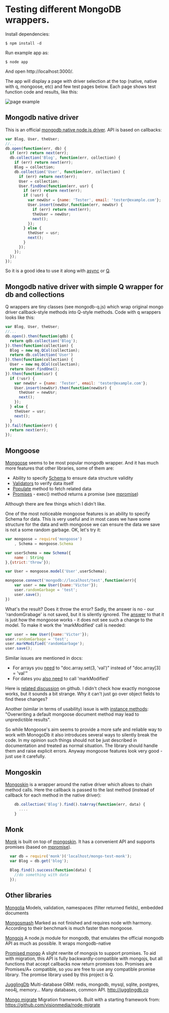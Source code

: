 # Testing different MongoDB wrappers.

Install dependencies:

    $ npm install -d

Run example app as:

    $ node app

And open http://localhost:3000/.

The app will display a page with driver selection at the top (native, native with q, mongoose, etc) and few test pages below.
Each page shows test function code and results, like this:

![page example](image/page-ex.png "Mongo native driver - populate references")

## Mongodb native driver

This is an official [mongodb native node.js driver](http://mongodb.github.io/node-mongodb-native/).
API is based on callbacks:

```javascript
var Blog, User, theUser;
//...
db.open(function(err, db) {
  if (err) return next(err);
  db.collection('Blog', function(err, collection) {
    if (err) return next(err);
    Blog = collection;
    db.collection('User', function(err, collection) {
      if (err) return next(err);
      User = collection;
      User.findOne(function(err, usr) {
        if (err) return next(err);
        if (!usr) {
          var newUsr = {name: 'Tester', email: 'tester@example.com'};
          User.insert(newUsr,function(err, newUsr) {
            if (err) return next(err);
            theUser = newUsr;
            next();
          });
        } else {
          theUser = usr;
          next();
        }
      });
    });
  });
});
```

So it is a good idea to use it along with [async](https://github.com/caolan/async) or [Q](https://github.com/kriskowal/q).

## Mongodb native driver with simple Q wrapper for db and collections

Q wrappers are tiny classes (see mongodb-q.js) which wrap original mongo driver
callback-style methods into Q-style methods.
Code with q wrappers looks like this:

```javascript
var Blog, User, theUser;
//...
db.open().then(function(qdb) {
  return qdb.collection('Blog');
}).then(function(collection) {
  Blog = new mq.QCol(collection);
  return db.collection('User')
}).then(function(collection) {
  User = new mq.QCol(collection);
  return User.findOne();
}).then(function(usr) {
  if (!usr) {
    var newUsr = {name: 'Tester', email: 'tester@example.com'};
    User.insert(newUsr).then(function(newUsr) {
      theUser = newUsr;
      next();
    });
  } else {
    theUser = usr;
    next();
  }
}).fail(function(err) {
  return next(err);
});
```

## Mongoose

[Mongoose](http://mongoosejs.com/) seems to be most popular mongodb wrapper.
And it has much more features that other libraries, some of them are:
- Ability to specify [Schema](http://mongoosejs.com/docs/guide.html) to ensure data structure validity
- [Validators](http://mongoosejs.com/docs/validation.html) to verify data itself
- [Populate](http://mongoosejs.com/docs/validation.html) method to fetch related data
- [Promises](http://mongoosejs.com/docs/api.html#promise_Promise) - exec() method returns a promise (see [mpromise](https://github.com/aheckmann/mpromise))

Although there are few things which I didn't like.

One of the most noticeable mongoose features is an ability to specify Schema for
data.
This is very useful and in most cases we have some structure for the data and with mongoose we can ensure the data we save is not a some random garbage.
OK, let's try it:

```javascript
var mongoose = require('mongoose')
    , Schema = mongoose.Schema

var userSchema = new Schema({
    name : String
},{strict:'throw'});

var User = mongoose.model('User',userSchema);

mongoose.connect('mongodb://localhost/test',function(err){
    var user = new User({name:'Victor'});
    user.randomGarbage = 'test';
    user.save();
})
```

What's the result? Does it throw the error?
Sadly, the answer is no - our 'randomGrabage' is not saved, but it is silently ignored.
The [answer](https://groups.google.com/forum/#!msg/mongoose-orm/TWA-CLrXGC8/sWd9obdVWPEJ) to that it is just how the mongoose works - it does not see such
a change to the model.
To make it work the 'markModified' call is needed:

```javascript
var user = new User({name:'Victor'});
user.randomGarbage = 'test';
user.markModified('randomGarbage');
user.save();
```

Similar issues are mentioned in docs:
- For arrays you [need](http://mongoosejs.com/docs/faq.html) to "doc.array.set(3, 'val')" instead of "doc.array[3] = 'val'"
- For dates you [also need](http://mongoosejs.com/docs/schematypes.html) to call 'markModified'

Here is [related discussion](https://github.com/LearnBoost/mongoose/issues/1598) on github.
I didn't check how exactly mongoose works, but it sounds a bit strange.
Why it can't just go over object fields to find these changes?

Another (similar in terms of usability) issue is with [instance methods](http://mongoosejs.com/docs/guide.html): "Overwriting a default mongoose document method may lead to unpredictible results".

So while Mongoose's aim seems to provide a more safe and reliable way to work with
MonogoDb it also introduces several ways to silently break the code.
In my opinion such things should not be just described in documentation and treated
as normal situation. The library should handle them and raise explicit errors.
Anyway mongoose features look very good - just use it carefully.

## Mongoskin

[Mongoskin](https://github.com/kissjs/node-mongoskin) is a wrapper around the native driver which allows to chain method calls.
Here the callback is passed to the last method (instead of callback for each method in the native driver):

```javascript
    db.collection('Blog').find().toArray(function(err, data) {
      ....
    }
```

## Monk

[Monk](https://github.com/aheckmann/mpromise) is built on top of [mongoskin](https://github.com/kissjs/node-mongoskin).
It has a convenient API and supports promises (based on [mpromise](https://github.com/aheckmann/mpromise)).

```javascript
  var db = require('monk')('localhost/mongo-test-monk');
  var Blog = db.get('blog');

  Blog.find().success(function(data) {
    //do something with data
  });
```

## Other libraries

[Mongolia](https://github.com/masylum/mongolia)
Models, validation, namespaces (filter returned fields),
embedded documents

[Mongosmash](https://github.com/bengl/mongosmash)
Marked as not finished and requires node with harmony.
According to their benchmark is much faster than mongoose.

[Mongojs](https://github.com/mafintosh/mongojs)
A node.js module for mongodb, that emulates the official mongodb API as much as possible. It wraps mongodb-native

[Promised mongo](https://github.com/gordonmleigh/promised-mongo)
A slight rewrite of mongojs to support promises. To aid with migration, this API is fully backwardly-compatible with mongojs, but all functions that accept callbacks now return promises too. Promises are Promises/A+ compatible, so you are free to use any compatible promise library. The promise library used by this project is Q.

[JugglingDb](https://github.com/1602/jugglingdb)
Multi-database ORM: redis, mongodb, mysql, sqlite, postgres, neo4j, memory... Many databases, common API.
http://jugglingdb.co

[Mongo migrate](https://github.com/afloyd/mongo-migrate)
Migration framework. Built with a starting framework from: https://github.com/visionmedia/node-migrate

